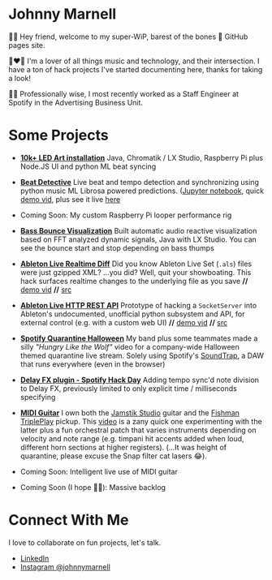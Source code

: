# Johnny Marnell

👋🏻 Hey friend, welcome to my super-WiP, barest of the bones 🦴
GitHub pages site.

🎵❤️🤖 I'm a lover of all things music and technology, and their intersection.
I have a ton of hack projects I've started documenting here,
thanks for taking a look!

👷🏻 Professionally wise, I most recently worked as a Staff Engineer
at Spotify in the Advertising Business Unit.

# Some Projects

- [**10k+ LED Art installation**](/led-art.html)
  Java, Chromatik / LX Studio, Raspberry Pi plus Node.JS UI and python ML beat syncing

- [**Beat Detective**](/beat-detective.md)
  Live beat and tempo detection and synchronizing using python music ML Librosa powered predictions. ([Jupyter notebook](./jupyter/tempo.html), quick [demo vid](https://youtu.be/wihCkwniqwU), plus see it live [here](/led-art.html)

- Coming Soon: My custom Raspberry Pi looper performance rig

- [**Bass Bounce Visualization**](https://www.youtube.com/watch?v=d0XzIzDG8k0)
  Built automatic audio reactive visualization based on FFT analyzed dynamic signals,
  Java with LX Studio. You can see the bounce start and stop depending on bass thumps

- [**Ableton Live Realtime Diff**](https://www.youtube.com/watch?v=mulwc2U11o8)
  Did you know Ableton Live Set (`.als`) files were just gzipped XML? ...you did? Well, quit your showboating. This hack surfaces realtime changes to the underlying file as you save
  **//** [demo vid](https://www.youtube.com/watch?v=mulwc2U11o8)
  **//** [src](https://github.com/JohnnyMarnell/ableton-live-realtime-changes)

- [**Ableton Live HTTP REST API**](https://www.youtube.com/watch?v=xfeG9-BbLko)
  Prototype of hacking a `SocketServer` into Ableton's undocumented, unofficial python subsystem and API, for external control (e.g. with a custom web UI)
  **//** [demo vid](https://www.youtube.com/watch?v=xfeG9-BbLko)
  **//** [src](https://github.com/JohnnyMarnell/ableton-control?tab=readme-ov-file)

- [**Spotify Quarantine Halloween**](https://www.instagram.com/p/CG-u44ElvNk11U1LTU6wTNDM25x7Km-Vq7ns6o0)
  My band plus some teammates made a silly _"Hungry Like the Wolf"_ video
  for a company-wide Halloween themed quarantine live stream.
  Solely using Spotify's [SoundTrap](https://www.soundtrap.com/),
  a DAW that runs everywhere (even in the browser)

- [**Delay FX plugin - Spotify Hack Day**](https://www.youtube.com/watch?v=eJnJ6o7nmA4)
  Adding tempo sync'd note division to Delay FX, previously limited to only explicit time / milliseconds
  specifying

- [**MIDI Guitar**](https://www.youtube.com/watch?v=zNkmwI8Ubqs)
  I own both the [Jamstik Studio](https://jamstik.com/) guitar and the [Fishman TriplePlay](https://www.fishman.com/tripleplay/) pickup. This [video](https://www.youtube.com/watch?v=zNkmwI8Ubqs)
  is a zany quick one experimenting with the latter plus a fun orchestral patch that varies instruments depending on velocity and note range (e.g. timpani hit accents added when loud, different horn sections at higher registers). (...It was height of quarantine, please excuse the Snap filter cat lasers 😂).

- Coming Soon: Intelligent live use of MIDI guitar

- Coming Soon (I hope 🤞🏻): Massive backlog

# Connect With Me

I love to collaborate on fun projects, let's talk.

- [LinkedIn](https://www.linkedin.com/in/johnnymarnell)
- [Instagram @johnnymarnell](https://www.instagram.com/johnnymarnell)
